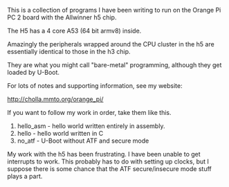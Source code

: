 This is a collection of programs I have been writing to run on
the Orange Pi PC 2 board with the Allwinner h5 chip.

The H5 has a 4 core A53 (64 bit armv8) inside.

Amazingly the peripherals wrapped around the CPU cluster in the h5
are essentially identical to those in the h3 chip.

They are what you might call "bare-metal"
programming, although they get loaded by U-Boot.

For lots of notes and supporting information, see my website:

http://cholla.mmto.org/orange_pi/

If you want to follow my work in order, take them like this.

1. hello_asm - hello world written entirely in assembly.
2. hello - hello world written in C
3. no_atf - U-Boot without ATF and secure mode

My work with the h5 has been frustrating.
I have been unable to get interrupts to work.
This probably has to do with setting up clocks, but I suppose
there is some chance that the ATF secure/insecure mode stuff plays a part.
